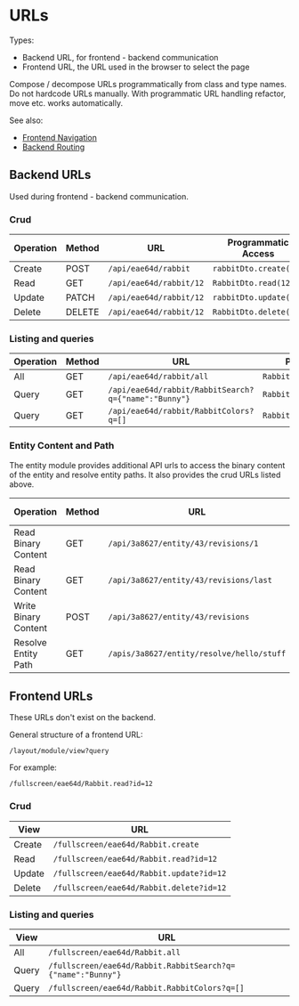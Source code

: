 # URLs

Types:

- Backend URL, for frontend - backend communication
- Frontend URL, the URL used in the browser to select the page

Compose / decompose URLs programmatically from class and type names. Do not
hardcode URLs manually. With programmatic URL handling refactor, move etc. works
automatically.

See also:
- [Frontend Navigation](../frontend/Navigation.md)
- [Backend Routing](../backend/Routing.md)

## Backend URLs

Used during frontend - backend communication.

### Crud

| Operation | Method | URL | Programmatic Access |
| ---- | --- | --- | --- |
| Create | POST | `/api/eae64d/rabbit` | `rabbitDto.create()` |
| Read | GET | `/api/eae64d/rabbit/12` | `RabbitDto.read(12)`
| Update | PATCH | `/api/eae64d/rabbit/12` | `rabbitDto.update()` |
| Delete | DELETE | `/api/eae64d/rabbit/12` | `RabbitDto.delete(12)` |

### Listing and queries

| Operation | Method | URL | Programmatic Access |
| ---- | --- | --- | --- |
| All | GET | `/api/eae64d/rabbit/all` | `RabbitDto.all()` |
| Query | GET | `/api/eae64d/rabbit/RabbitSearch?q={"name":"Bunny"}` | `RabbitSearch("Bunny").execute()` | 
| Query | GET | `/api/eae64d/rabbit/RabbitColors?q=[]` | `RabbitColors().execute()`

### Entity Content and Path

The entity module provides additional API urls to access the binary content of
the entity and resolve entity paths. It also provides the crud URLs listed above.

| Operation | Method | URL | Programmatic Access |
| ---- | --- | --- | --- |
| Read Binary Content | GET | `/api/3a8627/entity/43/revisions/1` | [fetchAsByteArray](../../../src/jsMain/kotlin/zakadabar/stack/frontend/comm/util/fetchAsByteArray.kt) |
| Read Binary Content | GET | `/api/3a8627/entity/43/revisions/last` | |
| Write Binary Content | POST | `/api/3a8627/entity/43/revisions` | [pushBlob](../../../src/jsMain/kotlin/zakadabar/stack/frontend/comm/util/pushBlob.kt)  [pushByteArray](../../../src/jsMain/kotlin/zakadabar/stack/frontend/comm/util/pushByteArray.kt) |
| Resolve Entity Path | GET | `/apis/3a8627/entity/resolve/hello/stuff` | *TODO* [resolvePath](../../../src/jsMain/kotlin/zakadabar/stack/frontend/comm/util/resolvePath.kt) |

## Frontend URLs

These URLs don't exist on the backend. 

General structure of a frontend URL:

`/layout/module/view?query`

For example:

`/fullscreen/eae64d/Rabbit.read?id=12`

### Crud

| View | URL |
| ---- | --- |
| Create | `/fullscreen/eae64d/Rabbit.create` |
| Read | `/fullscreen/eae64d/Rabbit.read?id=12` |
| Update | `/fullscreen/eae64d/Rabbit.update?id=12` |
| Delete | `/fullscreen/eae64d/Rabbit.delete?id=12` |

### Listing and queries

| View | URL |
| ---- | --- |
| All | `/fullscreen/eae64d/Rabbit.all` |
| Query | `/fullscreen/eae64d/Rabbit.RabbitSearch?q={"name":"Bunny"}` |
| Query | `/fullscreen/eae64d/Rabbit.RabbitColors?q=[]` |
